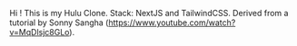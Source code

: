 Hi ! This is my Hulu Clone. Stack: NextJS and TailwindCSS. Derived from a tutorial by Sonny Sangha (https://www.youtube.com/watch?v=MqDlsjc8GLo).
